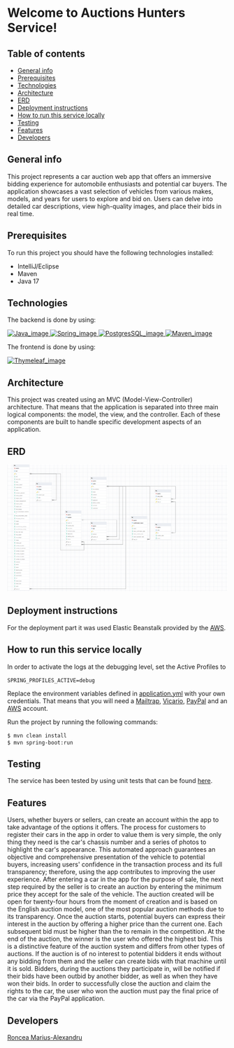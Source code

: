 # Welcome to Auctions Hunters Service!

## Table of contents

* [General info](#general-info)
* [Prerequisites](#prerequisites)
* [Technologies](#technologies)
* [Architecture](#architecture)
* [ERD](#erd)
* [Deployment instructions](#deployment-instructions)
* [How to run this service locally](#how-to-run-this-service-locally)
* [Testing](#testing)
* [Features](#features)
* [Developers](#developers)

## General info

This project represents a car auction web app that offers an immersive bidding experience for automobile
enthusiasts and potential car buyers.
The application showcases a vast selection of vehicles from various makes, models, and years for users to explore and
bid on.
Users can delve into detailed car descriptions, view high-quality images, and place their bids in real time.

## Prerequisites

To run this project you should have the following technologies installed:

* IntelliJ/Eclipse
* Maven
* Java 17

## Technologies

The backend is done by using:

<a href="https://www.oracle.com/java/technologies/javase-jdk17-downloads.html">
    <img height="25" alt="Java_image" src="https://img.shields.io/badge/Java_17-007396?style=for-the-badge&logo=java&logoColor=white"/>
</a>

<a href="https://spring.io/">
    <img height="25" alt="Spring_image" src="https://img.shields.io/badge/Spring_Boot_3.1.0-6DB33F?style=or-the-badge&logo=spring&logoColor=white"/>
</a>

<a href="https://www.postgresql.org/download/">
    <img  height="25" alt="PostgresSQL_image" src="https://img.shields.io/badge/PostgreSQL-336791?style=for-the-badge&logo=postgresql&logoColor=white"/>
</a>

<a href="https://maven.apache.org/download.cgi">
    <img   height="25" alt="Maven_image" src="https://img.shields.io/badge/Maven-C71A36?style=for-the-badge&logo=apache-maven&logoColor=white"/>
</a>

The frontend is done by using:

<a href="https://www.thymeleaf.org/">
<img   height="25" alt="Thymeleaf_image" src="https://img.shields.io/badge/Thymeleaf-005F0F?style=for-the-badge&logo=thymeleaf&logoColor=white"/>
</a>

## Architecture

This project was created using an MVC (Model-View-Controller) architecture. That means that the application is separated
into three main logical components: the model, the view, and the controller.
Each of these components are built to handle specific development aspects of an application.

## ERD

![Alt text](images/ERD.png)

## Deployment instructions

For the deployment part it was used Elastic Beanstalk provided by the [AWS](https://aws.amazon.com/).

## How to run this service locally

In order to activate the logs at the debugging level, set the Active Profiles to

```shell
SPRING_PROFILES_ACTIVE=debug
```

Replace the environment variables defined
in [application.yml](https://github.com/bigbrain2000/AuctionsHunters/blob/main/src/main/resources/application.yml) with
your own credentials. That means that you will need a [Mailtrap](https://mailtrap.io/), [Vicario](https://vindecoder.eu/), [PayPal](https://developer.paypal.com/) and an [AWS](https://aws.amazon.com/) account.

Run the project by running the following commands:

```shell
$ mvn clean install
$ mvn spring-boot:run
```

## Testing

The service has been tested by using unit tests that can be
found [here](https://github.com/bigbrain2000/AuctionsHunters/tree/main/src/test/java/com/auctions/hunters).

## Features

<p>
	Users, whether buyers or sellers, can create an account within the app to take advantage of the options it offers. The process for customers to register their cars in the app in order to value them is very simple, the only thing they need is the car's chassis number and a series of photos to highlight the car's appearance. This automated approach guarantees an objective and comprehensive presentation of the vehicle to potential buyers, increasing users' confidence in the transaction process and its full transparency; therefore, using the app contributes to improving the user experience.
	After entering a car in the app for the purpose of sale, the next step required by the seller is to create an auction by entering the minimum price they accept for the sale of the vehicle. The auction created will be open for twenty-four hours from the moment of creation and is based on the English auction model, one of the most popular auction methods due to its transparency.
	Once the auction starts, potential buyers can express their interest in the auction by offering a higher price than the current one. Each subsequent bid must be higher than the to remain in the competition. At the end of the auction, the winner is the user who offered the highest bid. This is a distinctive feature of the auction system and differs from other types of auctions. If the auction is of no interest to potential bidders it ends without any bidding from them and the seller can create bids with that machine until it is sold.
	Bidders, during the auctions they participate in, will be notified if their bids have been outbid by another bidder, as well as when they have won their bids. In order to successfully close the auction and claim the rights to the car, the user who won the auction must pay the final price of the car via the PayPal application.
</p>

## Developers

[Roncea Marius-Alexandru](https://github.com/bigbrain2000)